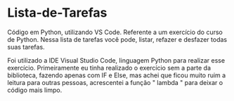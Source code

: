 # Lista-de-Tarefas
Código em Python, utilizando VS Code. Referente a um exercício do curso de Python.
Nessa lista de tarefas você pode, listar, refazer e desfazer todas suas tarefas.

Foi utilizado a IDE Visual Studio Code, linguagem Python para realizar esse exercício. 
Primeiramente eu tinha realizado o exercício sem a parte da biblioteca,
fazendo apenas com IF e Else, mas achei que ficou muito ruim a leitura para outras pessoas,
acrescentei a função " lambda " para deixar o código mais limpo.
